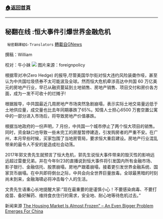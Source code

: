 ###  [:house:返回首頁](https://github.com/ourhimalayas/txt)
---


## 秘翻在线 :恒大事件引爆世界金融危机
` 秘密翻譯組G-Translators` [轉載自GNews](https://gnews.org/zh-hans/1560479/)

撰稿：William

校对：牛小妹
![](https://assets.gnews.org/wp-content/uploads/2021/09/p.jpg-4.png)
图片来源：foreignpolicy

根据零对冲(Zero Hedge) 的报导,尽管美国华尔街对恒大违约风险装聋作哑，甚至认为中共国垃圾债券不太可能波及全球。然而恒大危机牵涉高达中共国 60 万亿美元的房地产行业，早已从融资蔓延到土地销售、房地产销售、项目交付和房价各方面，成为一发不可收十的烂摊子!

根据报导，中共国最近几周房地产市场突然急剧崩塌，表示实际土地交易量远低于土地供应量，成交量也比去年同期暴跌了65%。知情人士担心6500 万套空置公寓中的一部分进入市场后，将导致房地产价值暴跌。

根据当地政府的一份声明，7 月份，中共国一个城市停止了两个恒大项目的销售。同时，资金缺口也导致一些未完工的房屋暂停建造，引发购房者的严重不安。在广州，本月早些时候，买家包围了当地房管局，要求恒大重启建设。房地产行业混乱带来的最令人不安的是造成社会动荡。

2017年郭文贵先生就预言了恒大危机，郭先生说恒大事件带来的毁灭性的影响远远超过雷曼兄弟。并在今年9/23的直播说到恒大事件将引发国内所有金融市场、影子银行、金融信托、股票崩塌，房地产跟着崩塌，接着更引发世界金融系统、国家货币崩塌。在中共即将倒台之际，中共会向全世界巨量放毒。全球最黑暗的时刻尚未到来，金融海啸必将冲击每个人的生活。

文贵先生语重心长地提醒大家:”现在最重要的是谨慎小心！不要感染病毒、不要打疫苗、备好解药、维持食衣住行的需求，安全地、耐心地等待危机过去。”

新闻来源 [The Housing Market Is Almost Frozen” – An Even Bigger Problem Emerges For China](http://The%20Housing%20Market%20Is%20Almost%20Frozen&quot;%20-%20An%20Even%20Bigger%20Problem%20Emerges%20For%20China)
